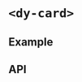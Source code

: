 # `<dy-card>`

## Example

<gbp-example
  name="dy-card"
  props='{"style": "width: 250px;", "avatar": "https://api.dicebear.com/5.x/bottts-neutral/svg", "preview": "https://picsum.photos/400/300", "header": "This is Card"}'
  html="Fugiat do laboris ad officia in anim qui mollit nulla reprehenderit pariatur anim sunt."
  src="https://jspm.dev/duoyun-ui/elements/card"></gbp-example>

## API

<gbp-api src="/src/elements/card.ts"></gbp-api>
